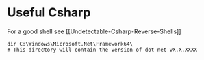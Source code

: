 # Useful Csharp 

For a good shell see [[Undetectable-Csharp-Reverse-Shells]]

```batch
dir C:\Windows\Microsoft.Net\Framework64\
# This directory will contain the version of dot net vX.X.XXXX
```

